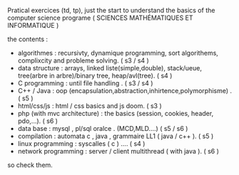 Pratical exercices (td, tp), just the start to understand the basics of the computer science programe ( SCIENCES MATHÉMATIQUES ET INFORMATIQUE )

the contents : 
  - algorithmes : recursivty, dynamique programming, sort algorithems, complixcity and probleme solving. ( s3 / s4 )
  - data structure : arrays, linked liste(simple,double), stack/ueue, tree(arbre in arbre)/binary tree, heap/avl(tree). ( s4 )
  - C programming : until file handling . ( s3 / s4 )
  - C++ / Java  : oop (encapsulation,abstraction,inhirtence,polymorphisme) . ( s5 )
  - html/css/js : html / css basics and js doom. ( s3 )
  - php (with mvc architecture) : the basics (session, cookies, header, pdo,...). ( s6 )
  - data base : mysql , pl/sql oralce . (MCD,MLD....) ( s5 / s6 )
  - compilation : automata c , java , grammaire LL1 ( java / c++ ). ( s5 )
  - linux programming :  syscalles ( c ) .... ( s4 )
  - network programming : server / client multithread ( with java ). ( s6 )
  
  so check them.
